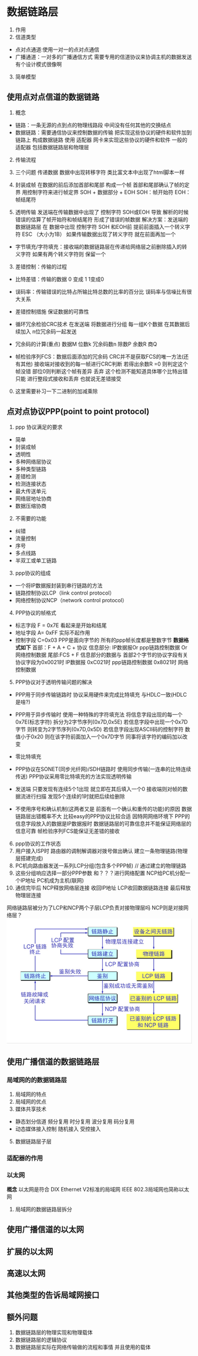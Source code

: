 # 数据链路层
1. 作用
2. 信道类型
+ 点对点通道:使用一对一的点对点通信
+ 广播通道：一对多的广播通信方式 需要专用的信道协议来协调主机的数据发送
有个设计模式很像啊
3. 简单模型
## 使用点对点信道的数据链路
1. 概念
+ 链路：一条无源的点到点的物理线路段  中间没有任何其他的交换结点
+ 数据链路：需要通信协议来控制数据的传输 把实现这些协议的硬件和软件加到链路上 构成数据链路
使用 适配器 网卡来实现这些协议的硬件和软件
一般的适配器 包括数据链路层和物理层
2. 传输流程

3. 三个问题
传递数据 数据中出现转移字符 类比富文本中出现了html脚本一样
1. 封装成帧
在数据的前后添加首部和尾部 构成一个帧  首部和尾部确认了帧的定界
用控制字符来进行帧定界
SOH + 数据部分 + EOH
SOH：帧开始符
EOH：帧结尾符
2.  透明传输
发送端在传输数据中出现了 控制字符 SOH或EOH 导致 解析的时候 错误的估算了帧开始符和帧结尾符  形成了错误的帧数据
解决方案：发送端的数据链路层 在 数据中出现 控制字符 SOH 和EOH前 提前前面插入一个转义字符 ESC （大小为1B）
如果传输数据出现了转义字符 就在前面再加一个
+ 字节填充/字符填充：接收端的数据链路层在传递给网络层之前删除插入的转义字符 如果有两个转义字符则 保留一个

3. 差错控制：传输的过程
+  比特差错：传输的数据 0 变成 1 1变成0
+  误码率：传输错误的比特占所输比特总数的比率的百分比  误码率与信噪比有很大关系

+  差错控制措施 保证数据的可靠性
+  循环冗余检验CRC技术
在发送端 将数据进行分组 每一组K个数据 在其数据后续加入 n位冗余码一起发送
+ 冗余码的计算(重点)
数据M
位数k
冗余码数n
除数P
余数R
商Q
+ 帧检验序列FCS：数据后面添加的冗余码 CRC并不是获取FCS的唯一方法(还有其他)
接收端对接收到的每一帧进行CRC判断 若得出余数R =0 则判定这个帧没错  部位0则判断这个帧有差异 丢弃
这个检测不能知道具体哪个比特出错 只能 进行整段式接收和丢弃  也就说无差错接受
0. 这里需要补习一下二进制的加减乘除
## 点对点协议PPP(point to point protocol)
1. ppp 协议满足的要求
+ 简单
+ 封装成帧
+ 透明性
+ 多种网络层协议
+ 多种类型链路
+ 差错检测
+ 检测连接状态
+ 最大传送单元
+ 网络层地址协商
+ 数据压缩协商

2. 不需要的功能
+ 纠错
+ 流量控制
+ 序号
+ 多点线路
+ 半双工或单工链路

3. ppp协议的组成
+ 一个将IP数据报封装到串行链路的方法
+ 链路控制协议LCP（link control protocol）
+ 网络控制协议NCP（network control protocol）

4. PPP协议的帧格式
+ 标志字段 F = 0x7E 看起来是开始和结尾
+ 地址字段 A= 0xFF 实际不起作用
+ 控制字段 C=0x03 
PPP是面向字节的 所有的ppp帧长度都是整数字节
**数据格式如下**
首部：F + A + C + 协议
信息部分: IP数据报Or ppp链路控制数据 Or 网络控制数据
尾部:FCS + F
信息部分的数据与 首部2个字节的协议字段有关
协议字段为0x0021时 IP数据报
         0xC021时 ppp链路控制数据
         0x8021时 网络控制数据

5. PPP协议对于透明传输问题的解决
+ PPP用于同步传输链路时 协议采用硬件来完成比特填充 与HDLC一致(HDLC是啥?)

+ PPP用于异步传输时 使用一种特殊的字符填充法
将信息字段出现的每一个0x7E(标志字符)  拆分为2字节序列(0x7D,0x5E)
若信息字段中出现一个0x7D字节 则转变为2字节序列(0x7D,0x5D)
若信息字段出现ASCII码的控制字符 数值小于0x20 则在该字符前面加入一个0x7D字节 同事将该字符的编码加以改变

+ 零比特填充
+ PPP协议在SONET(同步光纤网)/SDH链路时 使用同步传输(一连串的比特连续传送) PPP协议采用零比特填充的方法实现透明传输
+ 发送端 只要发现有连续5个1出现 就立即在其后填入一个0 接收端则对帧的数据流进行扫描 发现5个连续的1时就把后续给删除

+ 不使用序号和确认机制(这两者又是 前面有一个确认和重传的功能)的原因
数据链路层出错概率不大 比较easy的PPP协议比较合适
因特网网络环境下 PPP的信息字段放入的数据是IP数据报时 数据链路层的可靠信息并不能保证网络层的信息可靠
帧检验序列FCS能保证无差错的接收

6. ppp协议的工作状态
1. 用户接入ISP时 路由器的调制解调器对拨号做出确认 建立一条物理链路(物理层搭建完成)
2. PC机向路由器发送一系列LCP分组(包含多个PPP帧) // 通过建立的物理链路
3. 这些分组响应选择一部分PPP参数 和？？？进行网络配置 NCP给PC机分配一个IP地址 PC机成为主机(联网) 
4. 通信完毕后 NCP释放网络层连接 收回IP地址 LCP收回数据链路连接  最后释放物理层连接

网络链路层被分为了LCP和NCP两个子层LCP负责对接物理层吗 NCP则是对接网络层？
![](photo/pppState.png)
## 使用广播信道的数据链路层
### 局域网的的数据链路层
1. 局域网的特点
2. 局域网的优点
3. 媒体共享技术
+ 静态划分信道
频分复用
时分复用
波分复用
码分复用
+ 动态媒体接入控制
随机接入
受控接入
5. 数据链路层子层
### 适配器的作用

###  以太网
**概念** 以太网是符合 DIX Ethernet V2标准的局域网 IEEE 802.3局域网也简称以太网
1. 局域网的数据链路层拆分
## 使用广播信道的以太网

## 扩展的以太网

## 高速以太网

## 其他类型的告诉局域网接口

## 额外问题
1. 数据链路层的物理实现和物理载体
2. 数据链路层的逻辑协议
3. 数据链路层实际在网络传输做的流程和事情 并且使用的载体


